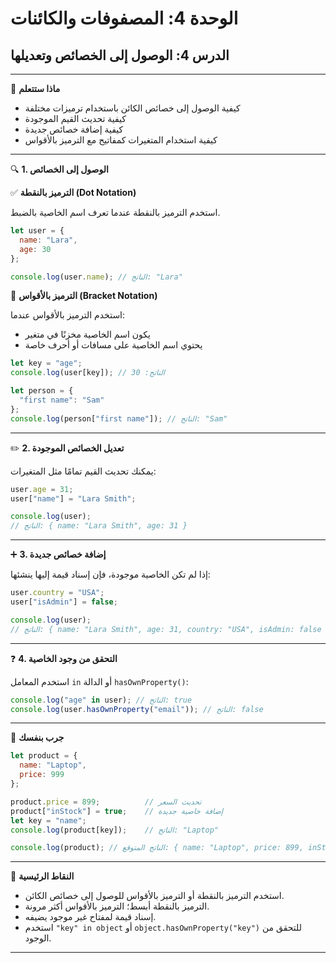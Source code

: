 # الوحدة 4: المصفوفات والكائنات

## الدرس 4: الوصول إلى الخصائص وتعديلها

---

🧠 **ماذا ستتعلم**
*	كيفية الوصول إلى خصائص الكائن باستخدام ترميزات مختلفة
*	كيفية تحديث القيم الموجودة
*	كيفية إضافة خصائص جديدة
*	كيفية استخدام المتغيرات كمفاتيح مع الترميز بالأقواس

---

🔍 **1. الوصول إلى الخصائص**

✅ **الترميز بالنقطة (Dot Notation)**

استخدم الترميز بالنقطة عندما تعرف اسم الخاصية بالضبط.
```javascript
let user = {
  name: "Lara",
  age: 30
};

console.log(user.name); // الناتج: "Lara"
```

🔑 **الترميز بالأقواس (Bracket Notation)**

استخدم الترميز بالأقواس عندما:
*	يكون اسم الخاصية مخزنًا في متغير
*	يحتوي اسم الخاصية على مسافات أو أحرف خاصة
```javascript
let key = "age";
console.log(user[key]); // الناتج: 30

let person = {
  "first name": "Sam"
};
console.log(person["first name"]); // الناتج: "Sam"
```

---

✏️ **2. تعديل الخصائص الموجودة**

يمكنك تحديث القيم تمامًا مثل المتغيرات:
```javascript
user.age = 31;
user["name"] = "Lara Smith";

console.log(user);
// الناتج: { name: "Lara Smith", age: 31 }
```

---

➕ **3. إضافة خصائص جديدة**

إذا لم تكن الخاصية موجودة، فإن إسناد قيمة إليها ينشئها:
```javascript
user.country = "USA";
user["isAdmin"] = false;

console.log(user);
// الناتج: { name: "Lara Smith", age: 31, country: "USA", isAdmin: false }
```

---

❓ **4. التحقق من وجود الخاصية**

استخدم المعامل `in` أو الدالة `hasOwnProperty()`:
```javascript
console.log("age" in user); // الناتج: true
console.log(user.hasOwnProperty("email")); // الناتج: false
```

---

🧪 **جرب بنفسك**
```javascript
let product = {
  name: "Laptop",
  price: 999
};

product.price = 899;          // تحديث السعر
product["inStock"] = true;    // إضافة خاصية جديدة
let key = "name";
console.log(product[key]);    // الناتج: "Laptop"

console.log(product); // الناتج المتوقع: { name: "Laptop", price: 899, inStock: true }
```

---

🧠 **النقاط الرئيسية**
*	استخدم الترميز بالنقطة أو الترميز بالأقواس للوصول إلى خصائص الكائن.
*	الترميز بالنقطة أبسط؛ الترميز بالأقواس أكثر مرونة.
*	إسناد قيمة لمفتاح غير موجود يضيفه.
*	استخدم `"key" in object` أو `object.hasOwnProperty("key")` للتحقق من الوجود.


---